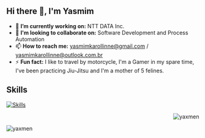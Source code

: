 <h2 align="left">Hi there 👋, I'm Yasmim</h2>

- 🔭 **I’m currently working on:** NTT DATA Inc. 
- 👯 **I'm looking to collaborate on:** Software Development and Process Automation
- 📫 **How to reach me:** yasmimkarollinne@gmail.com / yasmimkarollinne@outlook.com.br
- ⚡ **Fun fact:** I like to travel by motorcycle, I'm a Gamer in my spare time, I've been practicing Jiu-Jitsu and I'm a mother of 5 felines. 

<h2 align="left">Skills</h2>

[![Skills](https://devicons.dev.br/icons?icon=Azure,VSCode,VisualStudio,TensorFlow,SQLite,Selenium,Regex,RabbitMQ,R,Python,Powershell,Postman,PostgreSQL,Photoshop,Nginx,MySQL,MongoDB,Linux,Kafka,Kubernetes,Jenkins,Java,HTML,Grafana,GithubActions,Github,Git,Firebase,Figma,FastAPI,Docker,C&size=48&theme=dark&perline=13)](https://devicons.dev.br/)

<p>&nbsp;<img align="right" src="https://github-readme-streak-stats.herokuapp.com/?user=yaxmen&" alt="yaxmen" /></p>
<p><img align="left" src="https://github-readme-stats.vercel.app/api/top-langs?username=yaxmen&show_icons=true&locale=en&layout=compact" alt="yaxmen" /></p>